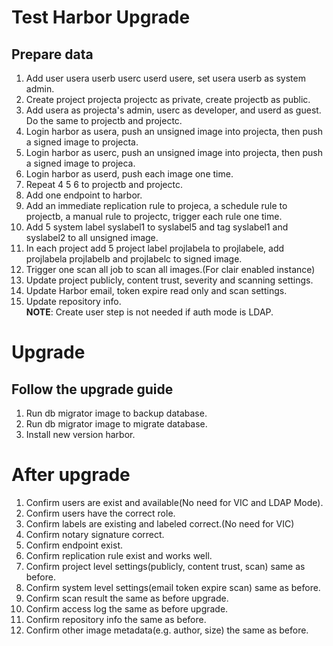 # Test Harbor Upgrade

## Prepare data  
1. Add user usera userb userc userd usere, set usera userb as system admin.  
2. Create project projecta projectc as private, create projectb as public.  
3. Add usera as projecta's admin, userc as developer, and userd as guest. Do the same to projectb and projectc.  
4. Login harbor as usera, push an unsigned image into projecta, then push a signed image to projecta. 
5. Login harbor as userc, push an unsigned image into projecta, then push a signed image to projeca.
6. Login harbor as userd, push each image one time.   
7. Repeat 4 5 6 to projectb and projectc.
8. Add one endpoint to harbor.  
9. Add an immediate replication rule to projeca, a schedule rule to projectb, a manual rule to projectc, trigger each rule one time.  
10. Add 5 system label syslabel1 to syslabel5 and tag syslabel1 and syslabel2 to all unsigned image.    
11. In each project add 5 project label projlabela to projlabele, add projlabela projlabelb and projlabelc to signed image. 
12. Trigger one scan all job to scan all images.(For clair enabled instance)  
13. Update project publicly, content trust, severity and scanning settings.
14. Update Harbor email, token expire read only and scan settings.  
15. Update repository info.   
**NOTE**: Create user step is not needed if auth mode is LDAP.  

# Upgrade

## Follow the upgrade guide  
1. Run db migrator image to backup database.
2. Run db migrator image to migrate database.
3. Install new version harbor.

# After upgrade  
  
1. Confirm users are exist and available(No need for VIC and LDAP Mode).  
2. Confirm users have the correct role.  
3. Confirm labels are existing and labeled correct.(No need for VIC)  
4. Confirm notary signature correct.  
5. Confirm endpoint exist.  
6. Confirm replication rule exist and works well.  
7. Confirm project level settings(publicly, content trust, scan) same as before.  
8. Confirm system level settings(email token expire scan) same as before.  
9. Confirm scan result the same as before upgrade.  
10. Confirm access log the same as before upgrade.  
11. Confirm repository info the same as before.  
12. Confirm other image metadata(e.g. author, size) the same as before. 
